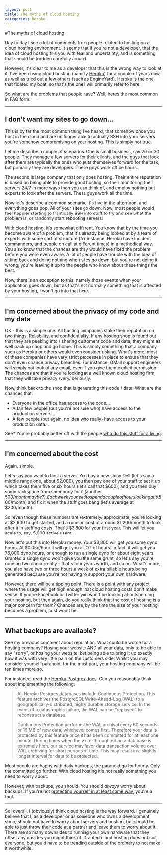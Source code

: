 ```yaml
---
layout: post
title: The myths of cloud hosting
categories: Heroku
---
```

#The myths of cloud hosting

Day to day I see a lot of comments from people related to hosting on a cloud hosting environment.  It seems that if you're not a developer, that the idea of cloud hosting fills you with fear and uncertainty, and is something that should be trodden carefully around.

However, it's clear to me as a developer that this is the wrong way to look at it.  I've been using cloud hosting (namely [Heroku](http://www.heroku.com)) for a couple of years now, as well as tried out a few others (such as [EngineYard](http://www.engineyard.com)).  Heroku is the one that floated my boat, so that's the one I will primarily refer to here.

So what are the problems that people have?  Well, heres the most common in FAQ form:

---


## I don't want my sites to go down...

This is by far the most common thing I've heard, that somehow once you host in the cloud and are no longer able to actually SSH into your servers you're somehow compromising on your hosting.  This is simply not true.

Let me describe a couple of scenarios.  One is small business, say 20 or 30 people.  They manage a few servers for their clients, and the guys that look after them are typically the ones who puts themselves forward for the task, but primarily they are developers.  These guys work office hours.

The second is large company that only does hosting.  Their entire reputation is based on being able to provide good hosting, so their monitoring their servers 24/7 in more ways than you can think of, and employ nothing but experts to look after the servers.  These guys work all the time.

Now let's describe a common scenario.  It's five in the afternoon, and everything goes pop.  All of your sites go down.  Now, most people would feel happier starting to frantically SSH into stuff to try and see what the problem is, or randomly start rebooting servers.  

With cloud hosting, it's somewhat different.  You know that by the time you become aware of a problem, that it's already being looked at by a team of experts with some sort of structure (for instance, Heroku have Incident commanders, and people on call at different times) in a methodical way.  You also know that the chances are they would have fixed the problem before you were even aware.  A lot of people have trouble with the idea of sitting back and doing nothing when sites go down, but you're not doing it wrong, you're leaving it up to the people who know about these things the best.

Now, there is an exception to this, namely those events when your application goes down, but as that's not normally something that is affected by your hosting, I won't go into that here.

---


## I'm concerned about the privacy of my code and my data

OK - this is a simple one.  All hosting companies stake their reputation on two things.  Reliability, and confidentiality.  If any hosting shop is found out that they are peeking into / sharing customers code and data, they might as well pack up shop and go home.  This is simply something that a company such as Heroku or others would even consider risking.  What's more, most of these companies have very strict processes in place to ensure that they don't even chance privacy breaches.  For instance, GMail support engineers will simply not look at any email, even if you give them explicit permission.  The chances are that if you're looking at a well known cloud hosting firm, that they will take privacy /very/ seriously.

Now, think back to the shop that is generating this code / data.  What are the chances that:

- Everyone in the office has access to the code...
- A fair few people (but you're not sure who) have access to the production servers...
- A few people (but again, no idea who really) have access to your production data...

See?  You're probably better off with the people [who do this stuff for a living](http://policy.heroku.com/security).

---


## I'm concerned about the cost

Again, simple.

Let's say you want to host a server.  You buy a new shiny Dell (let's say a middle range one, about $2,000), you then pay one of your staff to set it up which takes them five or six hours (let's call that $600), and you then buy some rackspace from somebody for it (another $500/month maybe?).  Each week you need to spend a couple of hours looking at it ($500/month) and fix it when the stuff goes bang (let's average at $200/month).

So, even though these numbers are /extremely/ approximate, you're looking at $2,600 to get started, and a running cost of around $1,200/month to look after it in staffing costs.  That's $3,800 for your first year.  This will let you scale to, say, 5,000 active users.

Now let's put this into Heroku money.  Your $3,800 will get you some dyno hours.  At $0.05c/hour it will get you a LOT of hours.  In fact, it will get you 76,000 dyno hours, or enough to run a single dyno for about eight years.  Granted a single dyno won't give you the same grunt, so let's say you're running two concurrently - that's four years worth, and so on.  What's more, you also have two or three hours a week of extra billable hours being generated because you're not having to support your own hardware.

However, there will be a tipping point.  There is a point with any project where the usage will get high enough that cloud hosting costs don't make sense.  If you're Facebook or Twitter you won't be looking at outsourcing your hosting, but then again, do you really think that the cost of hosting is a major concern for them?  Chances are, by the time the size of your hosting becomes a problem, cost won't be.

---


## What backups are available?

See my previous comment about reputation.  What could be worse for a hosting company?  Hosing your website AND all your data, only to be able to say "sorry", or hosing your website, but being able to bring it up exactly how it was with very little pain on the customers side.  Whilst you may consider yourself paranoid, for the most part, your hosting company will be ten times more so.

For instance, read the [Heroku Postgres docs](http://devcenter.heroku.com/articles/heroku-postgres-documentation).  Can you reasonably think about implementing the following:

> All Heroku Postgres databases include Continuous Protection. This feature archives the PostgreSQL Write-Ahead-Log (WAL) to a geographically-distributed, highly durable storage service. In the event of a catastrophic failure, the WAL can be “replayed” to reconstruct a database.
> 
> Continuous Protection performs the WAL archival every 60 seconds or 16 MB of new data, whichever comes first. Therefore your data is protected by this feature once it has been committed for at least one minute. During times when the write-throughput on a database is extremely high, our service may favor data transaction volume over WAL archiving for short periods of time. This may result in a slightly longer interval for data to be protected.

Most people are happy with daily backups, the paranoid go for hourly.  Only the committed go further.  With cloud hosting it's not really something you need to worry about.

However, with backups, you should.  You should *always* worry about backups. If you're not [protecting yourself in at least some way](http://devcenter.heroku.com/articles/pgbackups), you're a fool.

---


So, overall, I (obviously) think cloud hosting is the way forward.  I genuinely believe that I, as a developer or as someone who owns a development shop, should not have to worry about servers and hosting, but should be able to just throw their code at a partner and leave them to worry about it.  There are so many downsides to running your own hardware that they offset any upsides you might think of.  Granted cloud hosting does not suit everyone, but you'd have to be treading outside of the ordinary to not make it worthwhile.


